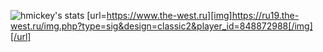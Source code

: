 ![hmickey's stats](https://badge42.herokuapp.com/api/stats/hmickey)
[url=https://www.the-west.ru][img]https://ru19.the-west.ru/img.php?type=sig&design=classic2&player_id=848872988[/img][/url]
